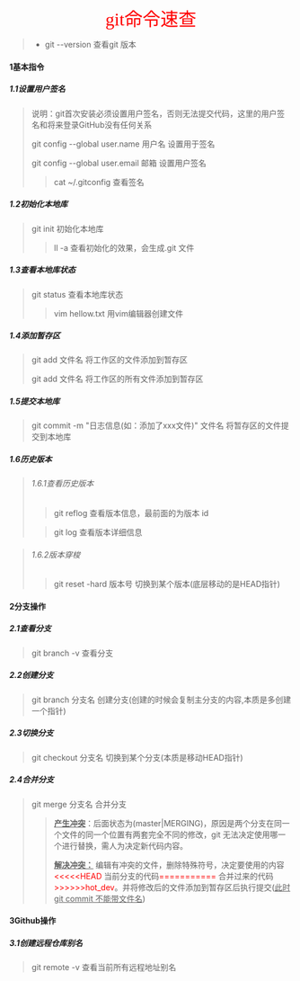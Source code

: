 <center> <font face="黑体" size=6 color=red>git命令速查</font></center>

> * git --version   查看git 版本

#### 1基本指令

##### 1.1设置用户签名

> 说明：git首次安装必须设置用户签名，否则无法提交代码，这里的用户签名和将来登录GitHub没有任何关系
>
> git config --global user.name 用户名       设置用于签名
>
> git config --global user.email 邮箱            设置用户签名
>
> >  cat ~/.gitconfig                                        查看签名

##### 1.2初始化本地库

> git init                                                             初始化本地库
>
> > ll -a                                                              查看初始化的效果，会生成.git 文件

##### 1.3查看本地库状态

> git status														查看本地库状态
>
> > vim hellow.txt										   用vim编辑器创建文件

##### 1.4添加暂存区

> git add 文件名											  将工作区的文件添加到暂存区
>
> git add 文件名                                              将工作区的所有文件添加到暂存区

##### 1.5提交本地库

> git commit -m "日志信息(如：添加了xxx文件)" 文件名										将暂存区的文件提交到本地库

##### 1.6历史版本

>###### 1.6.1查看历史版本
>
>> git reflog                                      查看版本信息，最前面的为版本 id
>
>> git log                                           查看版本详细信息

> ###### 1.6.2版本穿梭
>
> > git reset -hard 版本号                   切换到某个版本(底层移动的是HEAD指针)
> >

#### 2分支操作

##### 2.1查看分支

> git branch -v                                          查看分支

##### 2.2创建分支

> git branch 分支名                                  创建分支(创建的时候会复制主分支的内容,本质是多创建一个指针)

##### 2.3切换分支

> git checkout 分支名                                切换到某个分支(本质是移动HEAD指针)

##### 2.4合并分支

> git merge 分支名                                     合并分支
>
> > <b><u>产生冲突</u></b>：后面状态为(master|MERGING)，原因是两个分支在同一个文件的同一个位置有两套完全不同的修改，git 无法决定使用哪一个进行替换，需人为决定新代码内容。
> >
> > <b><u>解决冲突：</u></b> 编辑有冲突的文件，删除特殊符号，决定要使用的内容<font color=red><<<<<HEAD </font> 当前分支的代码<font color=red>===========</font> 合并过来的代码<font color=red>>>>>>>hot_dev</font>。并将修改后的文件添加到暂存区后执行提交(<u>此时git commit 不能带文件名</u>)

#### 3Github操作

##### 3.1创建远程仓库别名

> git remote -v                                          查看当前所有远程地址别名

